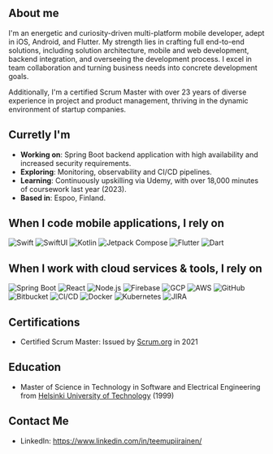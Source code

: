 ## About me

I'm an energetic and curiosity-driven multi-platform mobile developer, adept in iOS, Android, and Flutter. My strength lies in crafting full end-to-end solutions, including solution architecture, mobile and web development, backend integration, and overseeing the development process. I excel in team collaboration and turning business needs into concrete development goals.

Additionally, I'm a certified Scrum Master with over 23 years of diverse experience in project and product management, thriving in the dynamic environment of startup companies.

## Curretly I'm

- **Working on**: Spring Boot backend application with high availability and increased security requirements.
- **Exploring**: Monitoring, observability and CI/CD pipelines.
- **Learning**: Continuously upskilling via Udemy, with over 18,000 minutes of coursework last year (2023).
- **Based in**: Espoo, Finland.

## When I code mobile applications, I rely on

<p>
<img alt="Swift" src="https://img.shields.io/badge/-Swift-E34F26?style=flat-square&logo=Swift&logoColor=white" />
<img alt="SwiftUI" src="https://img.shields.io/badge/-SwiftUI-E34F26?style=flat-square&logo=Swift&logoColor=white" />
<img alt="Kotlin" src="https://img.shields.io/badge/-Kotlin-0095D5?style=flat-square&logo=Kotlin&logoColor=white" />
<img alt="Jetpack Compose" src="https://img.shields.io/badge/-Jetpack%20Compose-3DDC84?style=flat-square&logo=jetpackcompose&logoColor=white" />
<img alt="Flutter" src="https://img.shields.io/badge/-Flutter-02569B?style=flat-square&logo=Flutter&logoColor=white" />
<img alt="Dart" src="https://img.shields.io/badge/-Dart-0175C2?style=flat-square&logo=Dart&logoColor=white" />
</p>

## When I work with cloud services & tools, I rely on

<p>
<img alt="Spring Boot" src="https://img.shields.io/badge/SpringBoot-6DB33F?style=flat-square&logo=Spring&logoColor=white" />
<img alt="React" src="https://img.shields.io/badge/-React-61DAFB?style=flat-square&logo=React&logoColor=white" />
<img alt="Node.js" src="https://img.shields.io/badge/-Node.js-339933?style=flat-square&logo=Node.js&logoColor=white" />
<img alt="Firebase" src="https://img.shields.io/badge/-Firebase-FFCA28?style=flat-square&logo=Firebase&logoColor=white" />
<img alt="GCP" src="https://img.shields.io/badge/-GCP-4285F4?style=flat-square&logo=Google-Cloud&logoColor=white" />
<img alt="AWS" src="https://img.shields.io/badge/-AWS-232F3E?style=flat-square&logo=Amazon-AWS&logoColor=white" />
<img alt="GitHub" src="https://img.shields.io/badge/-GitHub-181717?style=flat-square&logo=GitHub&logoColor=white" />
<img alt="Bitbucket" src="https://img.shields.io/badge/-Bitbucket-0052CC?style=flat-square&logo=Bitbucket&logoColor=white" />
<img alt="CI/CD" src="https://img.shields.io/badge/-CI/CD-F7B93E?style=flat-square&logo=Jenkins&logoColor=white" />
<img alt="Docker" src="https://img.shields.io/badge/-Docker-2496ED?style=flat-square&logo=Docker&logoColor=white" />
<img alt="Kubernetes" src="https://img.shields.io/badge/-Kubernetes-326CE5?style=flat-square&logo=Kubernetes&logoColor=white" />
<img alt="JIRA" src="https://img.shields.io/badge/-JIRA-0052CC?style=flat-square&logo=Jira&logoColor=white" />
</p>

## Certifications

- Certified Scrum Master: Issued by [Scrum.org](https://www.scrum.org/user/886653) in 2021

## Education

- Master of Science in Technology in Software and Electrical Engineering from [Helsinki University of Technology](https://www.aalto.fi/en) (1999)

## Contact Me

- LinkedIn: https://www.linkedin.com/in/teemupiirainen/
